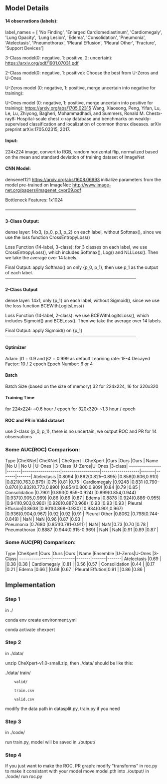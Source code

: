 ## Model Details

#### 14 observations (labels):
label_names = [ 'No Finding', 'Enlarged Cardiomediastinum', 'Cardiomegaly', 'Lung Opacity', 'Lung Lesion', 'Edema', 'Consolidation', 'Pneumonia', 'Atelectasis', 'Pneumothorax', 'Pleural Effusion', 'Pleural Other', 'Fracture', 'Support Devices']


3-Class model(0: negative, 1: positive, 2: uncertain):
https://arxiv.org/pdf/1901.07031.pdf

2-Class model(0: negative, 1: positive):
Choose the best from U-Zeros and U-Ones

U-Zeros model (0: negative, 1: positive, merge uncertain into negative for training):

U-Ones model (0: negative, 1: positive, merge uncertain into positive for training):
https://arxiv.org/abs/1705.02315  Wang, Xiaosong, Peng, Yifan, Lu, Le, Lu, Zhiyong, Bagheri, Mohammadhadi, and Summers, Ronald M. Chestx-ray8: Hospital-scale chest x-ray database and benchmarks on weakly-supervised classification and localization of common thorax diseases. arXiv preprint arXiv:1705.02315, 2017.


#### Input:
224x224 image, convert to RGB, random horizontal flip, normalized based on the mean and standard deviation of training dataset of ImageNet


#### CNN Model:
densenet121 https://arxiv.org/abs/1608.06993
initialize parameters from the model pre-trained on ImageNet:
http://www.image-net.org/papers/imagenet_cvpr09.pdf 

Bottleneck Features:  1x1024 

——————————————————————————————
#### 3-Class Output:
dense layer: 14x3,  {p_0, p_1, p_2} on each label,  without Softmax(), since we use the loss function CrossEntropyLoss()

Loss Function (14-label, 3-class):
for 3 classes on each label, we use CrossEntropyLoss(), which includes Softmax(), Log() and NLLLoss(). Then we take the average over 14 labels.

Final Output: apply Softmax() on only {p_0, p_1}, then use p_1 as the output of each label.
——————————————————————————————
#### 2-Class Output
dense layer: 14x1,  only {p_1} on each label,  without Sigmoid(), since we use the loss function BCEWithLogitsLoss()

Loss Function (14-label, 2-class):
we use BCEWithLogitsLoss(), which includes Sigmoid() and BCELoss(). Then we take the average over 14 labels.

Final Output:  apply Sigmoid() on {p_1}
——————————————————————————————


#### Optimizer
Adam: β1 = 0.9 and β2 = 0.999 as default
Learning rate: 1E-4
Decayed Factor: 10 / 2 epoch
Epoch Number: 6 or 4

#### Batch
Batch Size (based on the size of memory)
32 for 224x224, 16 for 320x320

#### Training Time
for 224x224: ~0.6 hour / epoch
for 320x320: ~1.3 hour / epoch


#### ROC and PR in Valid dataset
use 2-class {p_0, p_1}, there is no uncertain,
we output ROC and PR for 14 observations


### Some AUC(ROC) Comparison:


Type			|CheXNet|	CheXNet			|	CheXpert 		|	CheXpert		|Ours	|Ours	|Ours	|
Name			|No U 	|	No U			|	U-Ones			|	3-Class			|U-Zeros|U-Ones	|3-class|
----------------|-------|-------------------|-------------------|-------------------|-------|-------|-------|
Atelectasis		|0.8094	|0.862(0.825–0.895)	|0.858(0.806,0.910) |0.821(0.763,0.879)	|0.75	|0.81	|0.75	|
Cardiomegaly	|0.9248	|0.831 (0.790–0.870)|0.832(0.773,0.890) |0.854(0.800,0.909)	|0.84	|0.79	|0.85	|
Consolidation	|0.7901	|0.893(0.859-0.924)	|0.899(0.854,0.944) |0.937(0.905,0.969)	|0.86	|0.86	|0.87	|
Edema			|0.8878	|0.924(0.886-0.955) |0.941(0.903,0.980)	|0.928(0.887,0.968) |0.93	|0.93	|0.93	|
Pleural Effusion|0.8638	|0.901(0.868-0.930)	|0.934(0.901,0.967) |0.936(0.904,0.967)	|0.92	|0.92	|0.91	|
Pleural Other	|0.8062	|0.798(0.744-0.849)	|	NaN				|	NaN				|0.96	|0.87	|0.93	|	
Pneumonia		|0.7680	|0.851(0.781-0.911)	|	NaN				|	NaN				|0.73	|0.70	|0.78	|	
Pneumothorax	|0.8887	|0.944(0.915-0.969)	|	NaN				|	NaN				|0.91	|0.89	|0.87	|	


### Some AUC(PR) Comparison:
Type			|CheXpert	|Ours	|Ours	|Ours	|
Name			|Ensemble	|U-Zeros|U-Ones	|3-Class|
----------------|-----------|-------|-------|-------|
Atelectasis		|0.69		|		|0.38	|0.38	|
Cardiomegaly	|0.81		|		|0.56	|0.57	|
Consolidation	|0.44		|		|0.17	|0.21	|
Edema			|0.66		|		|0.68	|0.67	|
Pleural Effution|0.91		|		|0.86	|0.86	|


## Implementation

### Step 1
in ./

conda env create environment.yml

conda activate chexpert

### Step 2
in ./data/

unzip CheXpert-v1.0-small.zip, then ./data/ should be like this:

./data/ train/

		valid/

		train.csv

		valid.csv

modify the data path in datasplit.py, train.py if you need


### Step 3
in ./code/

run train.py, model will be saved in ./output/

### Step 4
If you just want to make the ROC, PR graph:
modify "transforms" in roc.py to make it consistant with your model
move model.pth into ./output/
in ./code/
run roc.py

